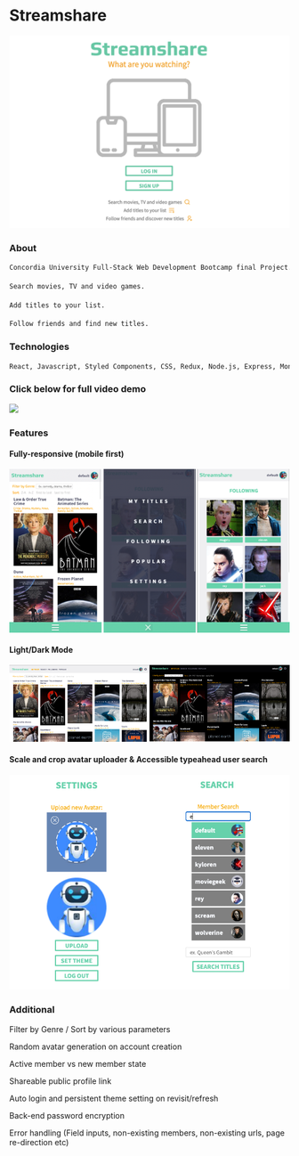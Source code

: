 # Streamshare

![Streanshare](resources/home.png)

### About

```bash
Concordia University Full-Stack Web Development Bootcamp final Project.

Search movies, TV and video games.

Add titles to your list.

Follow friends and find new titles.
```

### Technologies

```bash
React, Javascript, Styled Components, CSS, Redux, Node.js, Express, MongoDB, Git

```

### Click below for full video demo

[![](http://img.youtube.com/vi/Zua4m80LqOQ/0.jpg)](http://www.youtube.com/watch?v=Zua4m80LqOQ)

### Features

<h4>Fully-responsive (mobile first)</h4>
<img src="./resources/readme-mobile.png" alt="Streamshare responsive view demo">

<h4>Light/Dark Mode</h4>
<img src="./resources/readme-theme.png" alt="Streamshare light and dark mode">

<h4>Scale and crop avatar uploader & Accessible typeahead user search </h4>
<img src="./resources/readme-crop-search.png" alt="Streamshare avatar crop and search example">

### Additional

Filter by Genre / Sort by various parameters

Random avatar generation on account creation

Active member vs new member state

Shareable public profile link

Auto login and persistent theme setting on revisit/refresh

Back-end password encryption

Error handling (Field inputs, non-existing members, non-existing urls, page re-direction etc)
